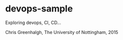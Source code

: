 # devops-sample

Exploring devops, CI, CD...

Chris Greenhalgh, The University of Nottingham, 2015


